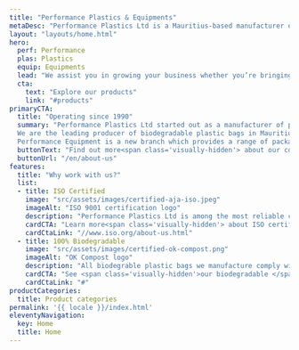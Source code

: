 ```yaml
---
title: "Performance Plastics & Equipments"
metaDesc: "Performance Plastics Ltd is a Mauritius-based manufacturer of plastic bags & packaging and provider of packing & food processing equipment."
layout: "layouts/home.html"
hero:
  perf: Performance
  plas: Plastics
  equip: Equipments
  lead: "We assist you in growing your business whether you’re bringing a new product to market or ramping up production."
  cta:
    text: "Explore our products"
    link: "#products"
primaryCTA:
  title: "Operating since 1990"
  summary: "Performance Plastics Ltd started out as a manufacturer of plastic bags, packaging and rolls for a wide variety of applications.
  We are the leading producer of biodegradable plastic bags in Mauritius. We serve all areas of Mauritius and some regions of Africa.
  Performance Equipment is a new branch which provides a range of packaging and food processing equipment to help SMEs grow their business."
  buttonText: "Find out more<span class='visually-hidden'> about our company here</span>"
  buttonUrl: "/en/about-us"
features:
  title: "Why work with us?"
  list:
  - title: ISO Certified
    image: "src/assets/images/certified-aja-iso.jpeg"
    imageAlt: "ISO 9001 certification logo"
    description: "Performance Plastics Ltd is among the most reliable companies in Mauritius. We are ISO certified for Quality Management. This guarantees that the products, services and process we use conform to international standards."
    cardCTA: "Learn more<span class='visually-hidden'> about ISO certification</span>"
    cardCtaLink: "//www.iso.org/about-us.html"
  - title: 100% Biodegradable
    image: "src/assets/images/certified-ok-compost.png"
    imageAlt: "OK Compost logo"
    description: "All biodegrable plastic bags we manufacture comply with the laws of Mauritius. Additionally, the materials we use have been attributed the “OK COMPOST” conformity mark issued by TÜV AUSTRIA CERT BMBH."
    cardCTA: "See <span class='visually-hidden'>our biodegradable </span>products"
    cardCtaLink: "#"
productCategories:
  title: Product categories
permalink: '{{ locale }}/index.html'
eleventyNavigation:
  key: Home
  title: Home
---
```

